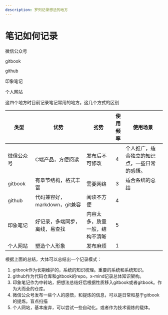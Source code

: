 ```yaml
---
description: 罗列记录想法的地方
---
```


# 笔记如何记录

微信公众号

gitbook

github

印象笔记

个人网站 &#x20;

这四个地方时目前记录笔记常用的地方。这几个方式的区别

<table><thead><tr><th width="112.20001220703125">类型</th><th width="285.99993896484375">优势</th><th width="195.2000732421875">劣势</th><th data-type="rating" data-max="5">使用频率</th><th width="317.60009765625">使用场景</th></tr></thead><tbody><tr><td>微信公众号</td><td>C端产品，方便阅读</td><td>发布后不可修改</td><td>4</td><td>个人推广，适合独立的知识点，一些日常的感悟。</td></tr><tr><td>gitbook</td><td>有章节结构，格式丰富</td><td>需要网络</td><td>3</td><td>适合系统的总结</td></tr><tr><td>github</td><td>代码兼容好，markdown，git兼容</td><td>阅读不方便</td><td>4</td><td></td></tr><tr><td>印象笔记</td><td>好记录，多端同步，离线，易查找</td><td>内容太多，质量一般，结构不清晰</td><td>5</td><td></td></tr><tr><td>个人网站</td><td>塑造个人形象</td><td>发布麻烦</td><td>1</td><td></td></tr></tbody></table>

根据上面的总结，大体可以总结出一个记录模式：

1. gitbook作为长期维护的，系统的知识梳理。重要的系统和系统知识。
2. github作为代码仓库和gitbook的repo。x-mind记录总体知识架构。
3. 印象笔记作为中转站，把想法总结好后根据性质移入gitbook或者gitbook。作为大而全的仓库。
4. 微信公众号发布一些个人的感悟，和提炼的信息，可以是日常和基于gitbook的提炼。盲点扫描
5. 个人网站，基本废弃，可以尝试一些自动化。或者作为技术锻炼的载体。
